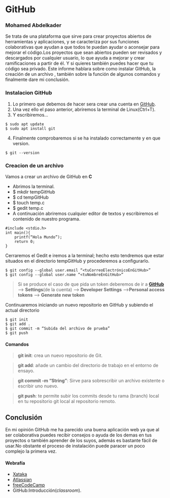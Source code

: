 # GitHub
### Mohamed Abdelkader

Se trata de una plataforma que sirve para crear proyectos abiertos de herramientas y aplicaciones, y
se caracteriza por sus funciones colaborativas que ayudan a que todos te puedan ayudar o aconsejar
para mejorar el código.Los proyectos que sean abiertos pueden ser revisados y descargados por cualquier
usuario, lo que ayuda a mejorar y crear ramificaciones a partir de él. Y si
quieres también puedes hacer que tu código sea privado. Este informe hablara sobre como instalar GitHub, la creación de un archivo , también sobre la función de algunos comandos y finalmente dare mi conclusión.

### Instalacion GitHub
1. Lo primero que debemos de hacer sera crear una cuenta en [GitHub](https://github.com/).
2. Una vez ello el paso anterior, abriremos la terminal de Linux(Ctrl+T).
3. Y escribiremos...
```  
$ sudo apt update
$ sudo apt install git
```
4. Finalmente comprobaremos si se ha instalado correctamente y en que version. 
```  
$ git --version
```

### Creacion de un archivo
Vamos a crear un archivo de GitHub en **C**
* Abrimos la terminal.
* $ mkdir tempGitHub
* $ cd tempGitHub
* $ touch temp.c
* $ gedit temp.c
* A continuación abriremos cualquier editor de textos y escribiremos el contenido de nuestro programa.
```
#include <stdio.h>
int main(){
    printf(“Hola Mundo”);
    return 0;
}
```
Cerraremos el Gedit e iremos a la terminal; hecho esto tendremos que estar situados en el directorio tempGitHub y procederemos a configurarlo.
```
$ git config --global user.email “<tuCorreoElectrónicoEnGitHub>”
$ git config --global user.name “<tuNombreEnGitHub>”
```
>Si se produce el caso de que pida un token deberemos de ir a [**GitHub**](https://github.com/) --> **Settings**(de la cuenta) --> **Developer Settings** -->**Personal access tokens** --> **Generate new token**

Continuaremos iniciando un nuevo repositorio en GitHub y subiendo el actual directorio
```
$ git init
$ git add .
$ git commit -m “Subida del archivo de prueba”
$ git push
```
#### Comandos
> **git init**: crea un nuevo repositorio de Git.

> **git add**: añade un cambio del directorio de trabajo en el entorno de ensayo.

> **git commit -m “String”**: Sirve para sobrescribir un archivo existente o escribir uno nuevo.

> **git push**: te permite subir los commits desde tu rama (branch) local en tu repositorio git local al repositorio remoto.

## Conclusión
En mi opinión GitHub me ha parecido una buena aplicación web ya que al ser colaborativa puedes recibir consejos o ayuda de los demas en tus proyectos o también aprender de los suyos, además es bastante fácil de usar.No obstante el proceso de instalación puede paracer un poco complejo la primera vez.

#### Webrafía
* [Xataka](https://www.xataka.com/basics/que-github-que-que-le-ofrece-a-desarrolladores)
* [Atlassian](https://www.atlassian.com/es/git/tutorials/saving-changes)
* [freeCodeCamp](https://www.atlassian.com/es/git/tutorials/saving-changes)
* GitHub:Introducción(_classroom_).
